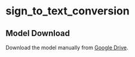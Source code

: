 # sign_to_text_conversion
## Model Download
Download the model manually from [Google Drive](https://drive.google.com/uc?export=download&id=1Ygodl58JHyN8obNu0seK-t6VZ6-5ydu5).
